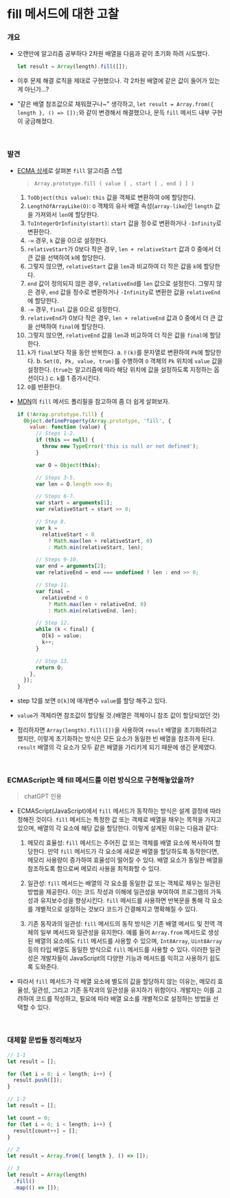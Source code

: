 # **fill 메서드에 대한 고찰**

### **개요**

- 오랜만에 알고리즘 공부하다 2차원 배열을 다음과 같이 초기화 하려 시도했다.

  ```js
  let result = Array(length).fill([]);
  ```

- 이후 문제 해결 로직을 제대로 구현했으나. 각 2차원 배열에 같은 값이 들어가 있는게 아닌가...?
- "같은 배열 참조값으로 채워졌구나~" 생각하고, `let result = Array.from({ length }, () => []);`와 같이 변경해서 해결했으나, 문득 `fill` 메서드 내부 구현이 궁금해졌다.

<br>

### **발견**

- [ECMA 상세](https://tc39.es/ecma262/multipage/indexed-collections.html#sec-array.prototype.fill)로 살펴본 `fill` 알고리즘 스텝

  > `Array.prototype.fill ( value [ , start [ , end ] ] )`

  1. `ToObject(this value)`: `this` 값을 객체로 변환하여 `O`에 할당한다.
  2. `LengthOfArrayLike(O)`: `O` 객체의 유사 배열 속성(`array-like`)인 `length` 값을 가져와서 `len`에 할당한다.
  3. `ToIntegerOrInfinity(start)`: `start` 값을 정수로 변환하거나 `-Infinity`로 변환한다.
  4. `-∞` 경우, `k` 값을 0으로 설정한다.
  5. `relativeStart`가 0보다 작은 경우, `len + relativeStart` 값과 0 중에서 더 큰 값을 선택하여 `k`에 할당한다.
  6. 그렇지 않으면, `relativeStart` 값을 `len`과 비교하여 더 작은 값을 `k`에 할당한다.
  7. `end` 값이 정의되지 않은 경우, `relativeEnd`를 `len` 값으로 설정한다. 그렇지 않은 경우, `end` 값을 정수로 변환하거나 `-Infinity`로 변환한 값을 `relativeEnd`에 할당한다.
  8. `-∞` 경우, `final` 값을 0으로 설정한다.
  9. `relativeEnd`가 0보다 작은 경우, `len + relativeEnd` 값과 0 중에서 더 큰 값을 선택하여 `final`에 할당한다.
  10. 그렇지 않으면, `relativeEnd` 값을 `len`과 비교하여 더 작은 값을 `final`에 할당한다.
  11. `k`가 `final`보다 작을 동안 반복한다.
      a. `𝔽(k)`를 문자열로 변환하여 `Pk`에 할당한다.
      b. `Set(O, Pk, value, true)`를 수행하여 `O` 객체의 `Pk` 위치에 `value` 값을 설정한다. (`true`는 알고리즘에 따라 해당 위치에 값을 설정하도록 지정하는 옵션이다.)
      c. `k`를 1 증가시킨다.
  12. `O`를 반환한다.

- [MDN](https://developer.mozilla.org/ko/docs/Web/JavaScript/Reference/Global_Objects/Array/fill)의 `fill` 메서드 폴리필을 참고하여 좀 더 쉽게 살펴보자.

  ```js
  if (!Array.prototype.fill) {
    Object.defineProperty(Array.prototype, 'fill', {
      value: function (value) {
        // Steps 1-2.
        if (this == null) {
          throw new TypeError('this is null or not defined');
        }

        var O = Object(this);

        // Steps 3-5.
        var len = O.length >>> 0;

        // Steps 6-7.
        var start = arguments[1];
        var relativeStart = start >> 0;

        // Step 8.
        var k =
          relativeStart < 0
            ? Math.max(len + relativeStart, 0)
            : Math.min(relativeStart, len);

        // Steps 9-10.
        var end = arguments[2];
        var relativeEnd = end === undefined ? len : end >> 0;

        // Step 11.
        var final =
          relativeEnd < 0
            ? Math.max(len + relativeEnd, 0)
            : Math.min(relativeEnd, len);

        // Step 12.
        while (k < final) {
          O[k] = value;
          k++;
        }

        // Step 13.
        return O;
      },
    });
  }
  ```

- step 12를 보면 `O[k]`에 매개변수 `value`를 할당 해주고 있다.
- `value`가 객체라면 참조값이 할당될 것.(배열은 객체이니 참조 값이 할당되었던 것)
- 정리하자면 `Array(length).fill([])`을 사용하여 `result` 배열을 초기화하려고 했지만, 이렇게 초기화하는 방식은 모든 요소가 동일한 빈 배열을 참조하게 된다. `result` 배열의 각 요소가 모두 같은 배열을 가리키게 되기 때문에 생긴 문제였다.

<br>

### **ECMAScript는 왜 fill 메서드를 이런 방식으로 구현해놓았을까?**

> chatGPT 인용

- ECMAScript(JavaScript)에서 `fill` 메서드가 동작하는 방식은 설계 결정에 따라 정해진 것이다. `fill` 메서드는 특정한 값 또는 객체로 배열을 채우는 목적을 가지고 있으며, 배열의 각 요소에 해당 값을 할당한다. 이렇게 설계된 이유는 다음과 같다:

  1. 메모리 효율성: `fill` 메서드는 주어진 값 또는 객체를 배열 요소에 복사하여 할당한다. 만약 `fill` 메서드가 각 요소에 새로운 배열을 할당하도록 동작한다면, 메모리 사용량이 증가하여 효율성이 떨어질 수 있다. 배열 요소가 동일한 배열을 참조하도록 함으로써 메모리 사용을 최적화할 수 있다.

  2. 일관성: `fill` 메서드는 배열의 각 요소를 동일한 값 또는 객체로 채우는 일관된 방법을 제공한다. 이는 코드 작성과 이해에 일관성을 부여하여 프로그램의 가독성과 유지보수성을 향상시킨다. `fill` 메서드를 사용하면 반복문을 통해 각 요소를 개별적으로 설정하는 것보다 코드가 간결해지고 명확해질 수 있다.

  3. 기존 동작과의 일관성: `fill` 메서드의 동작 방식은 기존 배열 메서드 및 전역 객체의 일부 메서드와 일관성을 유지한다. 예를 들어 `Array.from` 메서드로 생성된 배열의 요소에도 `fill` 메서드를 사용할 수 있으며, `Int8Array`, `Uint8Array` 등의 타입 배열도 동일한 방식으로 `fill` 메서드를 사용할 수 있다. 이러한 일관성은 개발자들이 JavaScript의 다양한 기능과 메서드를 익히고 사용하기 쉽도록 도와준다.

- 따라서 `fill` 메서드가 각 배열 요소에 별도의 값을 할당하지 않는 이유는, 메모리 효율성, 일관성, 그리고 기존 동작과의 일관성을 유지하기 위함이다. 개발자는 이를 고려하여 코드를 작성하고, 필요에 따라 배열 요소를 개별적으로 설정하는 방법을 선택할 수 있다.

<br>

### **대체할 문법들 정리해보자**

```js
// 1-1
let result = [];

for (let i = 0; i < length; i++) {
  result.push([]);
}

// 1-2
let result = [];

let count = 0;
for (let i = 0; i < length; i++) {
  result[count++] = [];
}

// 2
let result = Array.from({ length }, () => []);

// 3
let result = Array(length)
  .fill()
  .map(() => []);
```
